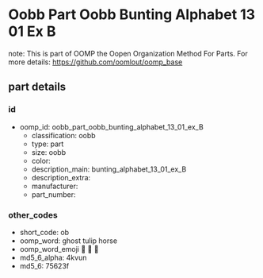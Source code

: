 # Oobb Part Oobb Bunting Alphabet 13 01 Ex B  

note: This is part of OOMP the Oopen Organization Method For Parts. For more details: https://github.com/oomlout/oomp_base

##  part details





### id
* oomp_id: oobb_part_oobb_bunting_alphabet_13_01_ex_B
  * classification: oobb
  * type: part
  * size: oobb
  * color: 
  * description_main: bunting_alphabet_13_01_ex_B
  * description_extra: 
  * manufacturer: 
  * part_number: 

### other_codes
* short_code: ob
* oomp_word: ghost tulip horse
* oomp_word_emoji :ghost: :tulip: :horse:
* md5_6_alpha: 4kvun
* md5_6: 75623f